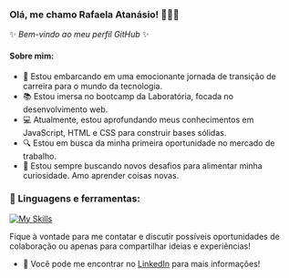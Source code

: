 

<!--
**rafaelaatanasio/RafaelaAtanasio** is a ✨ _special_ ✨ repository because its `README.md` (this file) appears on your GitHub profile.

Here are some ideas to get you started:

- 🔭 I’m currently working on ...
- 🌱 I’m currently learning ...
- 👯 I’m looking to collaborate on ...
- 🤔 I’m looking for help with ...
- 💬 Ask me about ...
- 📫 How to reach me: ...
- 😄 Pronouns: ...
- ⚡ Fun fact: ...
-->

### Olá, me chamo Rafaela Atanásio! 👋👩‍💻

✨ _Bem-vindo ao meu perfil GitHub_ ✨ 

#### Sobre mim:

- 🚀 Estou embarcando em uma emocionante jornada de transição de carreira para o mundo da tecnologia.
- 📚 Estou imersa no bootcamp da Laboratória, focada no desenvolvimento web.
- 💻 Atualmente, estou aprofundando meus conhecimentos em JavaScript, HTML e CSS para construir bases sólidas.
- 🔍 Estou em busca da minha primeira oportunidade no mercado de trabalho.
- 🧠 Estou sempre buscando novos desafios para alimentar minha curiosidade. Amo aprender coisas novas.


### 🔨 Linguagens e ferramentas:

[![My Skills](https://skillicons.dev/icons?i=angular,css,docker,figma,git,github,html,js,nestjs,netlify,nodejs,notion,npm,postgres,ts,vercel,visualstudio,vscode,wordpress)](https://skillicons.dev)

 

Fique à vontade para me contatar e discutir possíveis oportunidades de colaboração ou apenas para compartilhar ideias e experiências!

- 💬 Você pode me encontrar no [LinkedIn](https://www.linkedin.com/in/rafaela-atanasio) para mais informações!

